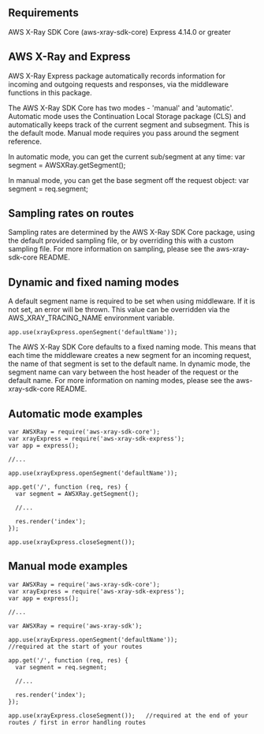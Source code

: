 
## Requirements

  AWS X-Ray SDK Core (aws-xray-sdk-core)
  Express 4.14.0 or greater

## AWS X-Ray and Express

AWS X-Ray Express package automatically records information for incoming and outgoing requests and responses, via the middleware functions in this package.

The AWS X-Ray SDK Core has two modes - 'manual' and 'automatic'.
Automatic mode uses the Continuation Local Storage package (CLS) and automatically keeps track of the current segment and subsegment. This is the default mode.
Manual mode requires you pass around the segment reference.

In automatic mode, you can get the current sub/segment at any time:
    var segment = AWSXRay.getSegment();

In manual mode, you can get the base segment off the request object:
    var segment = req.segment;

## Sampling rates on routes

Sampling rates are determined by the AWS X-Ray SDK Core package, using the default provided sampling file, or by overriding this with a custom sampling file.
For more information on sampling, please see the aws-xray-sdk-core README.

## Dynamic and fixed naming modes

A default segment name is required to be set when using middleware. If it is not set, an error will be
thrown. This value can be overridden via the AWS_XRAY_TRACING_NAME environment variable.

    app.use(xrayExpress.openSegment('defaultName'));

The AWS X-Ray SDK Core defaults to a fixed naming mode. This means that each time the middleware creates a new segment for an incoming request,
the name of that segment is set to the default name. In dynamic mode, the segment name can vary between the host header of the request or the default name.
For more information on naming modes, please see the aws-xray-sdk-core README.

## Automatic mode examples

    var AWSXRay = require('aws-xray-sdk-core');
    var xrayExpress = require('aws-xray-sdk-express');
    var app = express();

    //...

    app.use(xrayExpress.openSegment('defaultName'));

    app.get('/', function (req, res) {
      var segment = AWSXRay.getSegment();

      //...

      res.render('index');
    });

    app.use(xrayExpress.closeSegment());

## Manual mode examples

    var AWSXRay = require('aws-xray-sdk-core');
    var xrayExpress = require('aws-xray-sdk-express');
    var app = express();

    //...

    var AWSXRay = require('aws-xray-sdk');

    app.use(xrayExpress.openSegment('defaultName'));               //required at the start of your routes

    app.get('/', function (req, res) {
      var segment = req.segment;

      //...

      res.render('index');
    });

    app.use(xrayExpress.closeSegment());   //required at the end of your routes / first in error handling routes
